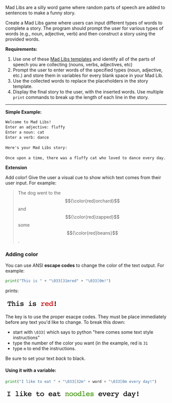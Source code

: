 Mad Libs are a silly word game where random parts of speech are added to sentences to make a funny story.

Create a Mad Libs game where users can input different types of words to complete a story. The program should prompt the user for various types of words (e.g., noun, adjective, verb) and then construct a story using the provided words.

**Requirements:**

1. Use one of these [Mad Libs templates](https://drive.google.com/file/d/1she4AlYATjaajQBzEVGyYp_4DnVkpuv2/view?usp=sharing) and identify all of the parts of speech you are collecting (nouns, verbs, adjectives, etc)
2. Prompt the user to enter words of the specified types (noun, adjective, etc.) and store them in variables for every blank space in your Mad Lib.
3. Use the collected words to replace the placeholders in the story template.
4. Display the final story to the user, with the inserted words. Use multiple `print` commands to break up the length of each line in the story.

---

**Simple Example:**

```
Welcome to Mad Libs!
Enter an adjective: fluffy
Enter a noun: cat
Enter a verb: dance

Here's your Mad Libs story:

Once upon a time, there was a fluffy cat who loved to dance every day.

```

**Extension** 

Add color! Give the user a visual cue to show which text comes from their user input. For example:

> The dog went to the $${\color{red}orchard}$$ and $${\color{red}zapped}$$ some $${\color{red}beans}$$.

### Adding color

You can use ANSI **escape codes** to change the color of the text output. For example:

```python
print("This is " + "\033[31mred" + "\033[0m!")
```
prints:

![image here](https://github.com/MrFritzBHS/Intro-to-Programming-Python/blob/main/Unit-4/Project-Mad-Libs/redText.png?raw=true)

The key is to use the proper esacpe codes. They must be place immediately before any text you'd like to change. To break this down:

- start with `\033[` which says to python "here comes some text style instructions"
- type the number of the color you want (in the example, red is `31`
- type `m` to end the instructions.

Be sure to set your text *back* to black.

#### Using it with a variable:

```python
print("I like to eat " + "\033[32m" + word + "\033[0m every day!")
```

![image here](https://github.com/MrFritzBHS/Intro-to-Programming-Python/blob/main/Unit-4/Project-Mad-Libs/greenText.png?raw=true)

